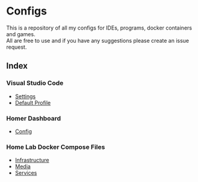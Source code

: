 # Configs

This is a repository of all my configs for IDEs, programs, docker containers and games.  
All are free to use and if you have any suggestions please create an issue request.

## Index

### Visual Studio Code

- [Settings](.vscode/settings.json)
- [Default Profile](.vscode/Default.code-profile)

### Homer Dashboard

- [Config](/Homer%20Dashboard/config.yml)

### Home Lab Docker Compose Files

- [Infrastructure](docker-compose/infrastructure.yml)
- [Media](docker-compose/media.yml)
- [Services](docker-compose/services.yml)
